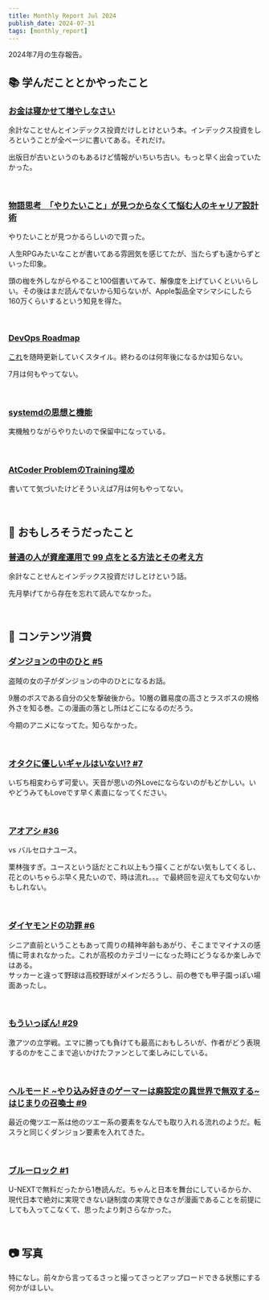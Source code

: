 ```yaml
---
title: Monthly Report Jul 2024
publish_date: 2024-07-31
tags: [monthly_report]
---
```


2024年7月の生存報告。

## 📚 学んだこととかやったこと

### [お金は寝かせて増やしなさい](https://amzn.to/3RZFH6N)

余計なことせんとインデックス投資だけしとけという本。インデックス投資をしろということが全ページに書いてある。それだけ。

出版日が古いというのもあるけど情報がいちいち古い。もっと早く出会っていたかった。

<br />

### [物語思考　「やりたいこと」が見つからなくて悩む人のキャリア設計術](https://amzn.to/4dkcgnZ)

やりたいことが見つかるらしいので買った。

人生RPGみたいなことが書いてある雰囲気を感じてたが、当たらずも遠からずといった印象。

頭の枷を外しながらやること100個書いてみて、解像度を上げていくといいらしい。その後はまだ読んでないから知らないが、Apple製品全マシマシにしたら160万くらいするという知見を得た。

<br />

### [DevOps Roadmap](https://roadmap.sh/devops)

[これ](https://blog.ryoo.cc/2024-05-19_devops-of-roadmap)を随時更新していくスタイル。終わるのは何年後になるかは知らない。

7月は何もやってない。

<br />

### [systemdの思想と機能](https://amzn.to/3y3X5jL)

実機触りながらやりたいので保留中になっている。

<br />

### [AtCoder ProblemのTraining埋め](https://kenkoooo.com/atcoder/#/training/Boot%20camp%20for%20Beginners/2)

書いてて気づいたけどそういえば7月は何もやってない。

<br />

## 🧐 おもしろそうだったこと

### [普通の人が資産運用で 99 点をとる方法とその考え方](https://hayatoito.github.io/2020/investing/)

余計なことせんとインデックス投資だけしとけという話。

先月挙げてから存在を忘れて読んでなかった。

<br />

## 👾 コンテンツ消費

### [ダンジョンの中のひと #5](https://amzn.to/3zIRa44)

盗賊の女の子がダンジョンの中のひとになるお話。

9層のボスである自分の父を撃破後から。10層の難易度の高さとラスボスの規格外さを知る巻。この漫画の落とし所はどこになるのだろう。

今期のアニメになってた。知らなかった。

<br />

### [オタクに優しいギャルはいない!? #7](https://amzn.to/4cS6WIg)

いぢち相変わらず可愛い。天音が思いの外Loveにならないのがもどかしい。いやどうみてもLoveです早く素直になってください。

<br />

### [アオアシ #36](https://amzn.to/3WatGxN)

vs バルセロナユース。

栗林強すぎ。ユースという話だとこれ以上もう描くことがない気もしてくるし、花とのいちゃらぶ早く見たいので、時は流れ。。。で最終回を迎えても文句ないかもしれない。

<br />

### [ダイヤモンドの功罪 #6](https://amzn.to/3RYYizE)

シニア直前ということもあって周りの精神年齢もあがり、そこまでマイナスの感情に苛まれなかった。これが高校のカテゴリーになった時にどうなるか楽しみではある。  
サッカーと違って野球は高校野球がメインだろうし、前の巻でも甲子園っぽい場面あったし。

<br />

### [もういっぽん! #29](https://amzn.to/3YnMNFX)

激アツの立学戦。エマに勝っても負けても最高におもしろいが、作者がどう表現するのかをここまで追いかけたファンとして楽しみにしている。

<br />

### [ヘルモード \~やり込み好きのゲーマーは廃設定の異世界で無双する\~ はじまりの召喚士 #9](https://amzn.to/3WJNkBa)

最近の俺ツエー系は他のツエー系の要素をなんでも取り入れる流れのようだ。転スラと同じくダンジョン要素を入れてきた。

<br />

### [ブルーロック #1](https://amzn.to/3WmE6cC)

U-NEXTで無料だったから1巻読んだ。ちゃんと日本を舞台にしているからか、現代日本で絶対に実現できない謎制度の実現できなさが漫画であることを前提にしても入ってこなくて、思ったより刺さらなかった。

<br />

## 📷 写真

特になし。前々から言ってるさっと撮ってさっとアップロードできる状態にする何かがほしい。
